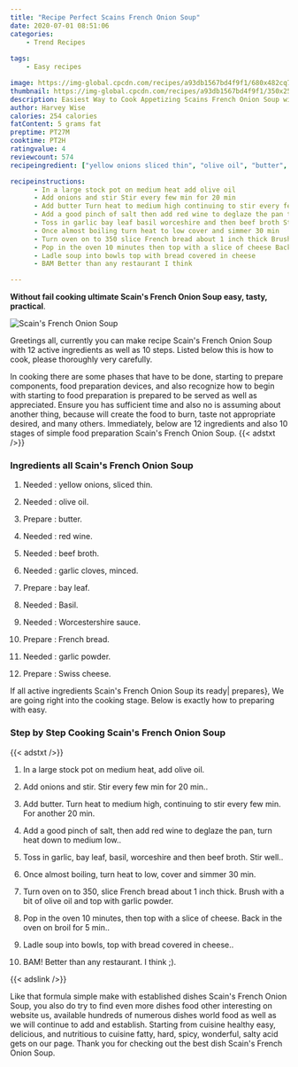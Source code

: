 ```yaml
---
title: "Recipe Perfect Scains French Onion Soup"
date: 2020-07-01 08:51:06
categories:
    - Trend Recipes
    
tags:
    - Easy recipes

image: https://img-global.cpcdn.com/recipes/a93db1567bd4f9f1/680x482cq70/scains-french-onion-soup-recipe-main-photo.jpg
thumbnail: https://img-global.cpcdn.com/recipes/a93db1567bd4f9f1/350x250cq70/scains-french-onion-soup-recipe-main-photo.jpg
description: Easiest Way to Cook Appetizing Scains French Onion Soup with 12 ingredients and 10 stages of easy cooking.
author: Harvey Wise
calories: 254 calories
fatContent: 5 grams fat
preptime: PT27M
cooktime: PT2H
ratingvalue: 4
reviewcount: 574
recipeingredient: ["yellow onions sliced thin", "olive oil", "butter", "red wine", "beef broth", "garlic cloves minced", "bay leaf", "Basil", "Worcestershire sauce", "French bread", "garlic powder", "Swiss cheese"]

recipeinstructions: 
      - In a large stock pot on medium heat add olive oil 
      - Add onions and stir Stir every few min for 20 min 
      - Add butter Turn heat to medium high continuing to stir every few min For another 20 min 
      - Add a good pinch of salt then add red wine to deglaze the pan turn heat down to medium low 
      - Toss in garlic bay leaf basil worceshire and then beef broth Stir well 
      - Once almost boiling turn heat to low cover and simmer 30 min 
      - Turn oven on to 350 slice French bread about 1 inch thick Brush with a bit of olive oil and top with garlic powder 
      - Pop in the oven 10 minutes then top with a slice of cheese Back in the oven on broil for 5 min 
      - Ladle soup into bowls top with bread covered in cheese 
      - BAM Better than any restaurant I think 

---
```




**Without fail cooking ultimate Scain&#39;s French Onion Soup easy, tasty, practical**. 


![Scain&#39;s French Onion Soup](https://img-global.cpcdn.com/recipes/a93db1567bd4f9f1/680x482cq70/scains-french-onion-soup-recipe-main-photo.jpg "Scain&#39;s French Onion Soup")




Greetings all, currently you can make recipe Scain&#39;s French Onion Soup with 12 active ingredients as well as 10 steps. Listed below this is how to cook, please thoroughly very carefully.

In cooking there are some phases that have to be done, starting to prepare components, food preparation devices, and also recognize how to begin with starting to food preparation is prepared to be served as well as appreciated. Ensure you has sufficient time and also no is assuming about another thing, because will create the food to burn, taste not appropriate desired, and many others. Immediately, below are 12 ingredients and also 10 stages of simple food preparation Scain&#39;s French Onion Soup.
{{< adstxt />}}

### Ingredients all Scain&#39;s French Onion Soup


1. Needed  : yellow onions, sliced thin.

1. Needed  : olive oil.

1. Prepare  : butter.

1. Needed  : red wine.

1. Needed  : beef broth.

1. Needed  : garlic cloves, minced.

1. Prepare  : bay leaf.

1. Needed  : Basil.

1. Needed  : Worcestershire sauce.

1. Prepare  : French bread.

1. Needed  : garlic powder.

1. Prepare  : Swiss cheese.



If all active ingredients Scain&#39;s French Onion Soup its ready| prepares}, We are going right into the cooking stage. Below is exactly how to preparing with easy.

### Step by Step Cooking Scain&#39;s French Onion Soup

{{< adstxt />}}


1. In a large stock pot on medium heat, add olive oil.



1. Add onions and stir. Stir every few min for 20 min..



1. Add butter. Turn heat to medium high, continuing to stir every few min. For another 20 min.



1. Add a good pinch of salt, then add red wine to deglaze the pan, turn heat down to medium low..



1. Toss in garlic, bay leaf, basil, worceshire and then beef broth. Stir well..



1. Once almost boiling, turn heat to low, cover and simmer 30 min.



1. Turn oven on to 350, slice French bread about 1 inch thick. Brush with a bit of olive oil and top with garlic powder.



1. Pop in the oven 10 minutes, then top with a slice of cheese. Back in the oven on broil for 5 min..



1. Ladle soup into bowls, top with bread covered in cheese..



1. BAM! Better than any restaurant. I think ;).





{{< adslink />}}

Like that formula simple make with established dishes Scain&#39;s French Onion Soup, you also do try to find even more dishes food other interesting on website us, available hundreds of numerous dishes world food as well as we will continue to add and establish. Starting from cuisine healthy easy, delicious, and nutritious to cuisine fatty, hard, spicy, wonderful, salty acid gets on our page. Thank you for checking out the best dish Scain&#39;s French Onion Soup.

